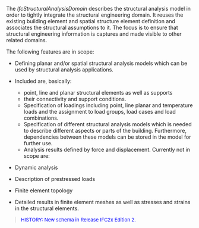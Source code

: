 ﻿The _IfcStructuralAnalysisDomain_ describes the structural analysis model in order to tightly integrate the structural engineering domain. It reuses the existing building element and spatial structure element definition and associates the structural assumptions to it. The focus is to ensure that structural engineering information is captures and made visible to other related domains.

The following features are in scope:

* Defining planar and/or spatial structural analysis models which can be used by structural analysis applications.
* Included are, basically: 
    *  point, line and planar structural elements as well as supports 
    * their connectivity and support conditions. 
    *  Specification of loadings including point, line planar and temperature loads and the assignment to load groups, load cases and load combinations. 
    *  Specification of different structural analysis models which is needed to describe different aspects or parts of the building. Furthermore, dependencies between these models can be stored in the model for further use. 
    *  Analysis results defined by force and displacement.
Currently not in scope are:

* Dynamic analysis 
*  Description of prestressed loads 
*  Finite element topology 
*  Detailed results in finite element meshes as well as stresses and strains in the structural elements. 

> <font size="-1" color="#0000FF">HISTORY: New schema in Release
		IFC2x Edition 2.</font>